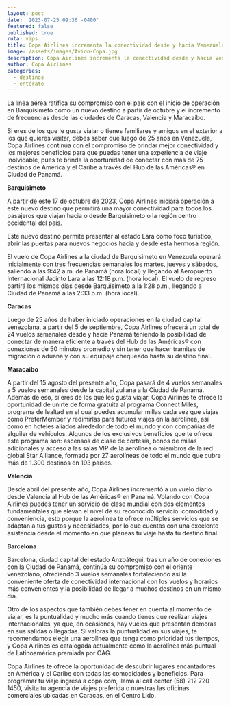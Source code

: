 ```yaml
---
layout: post
date: '2023-07-25 09:36 -0400'
featured: false
published: true
ruta: vips
title: Copa Airlines incrementa la conectividad desde y hacia Venezuela
image: /assets/images/Avion-Copa.jpg
description: Copa Airlines incrementa la conectividad desde y hacia Venezuela
author: Copa Airlines
categories:
  - destinos
  - entérate
---
```

La línea aérea ratifica su compromiso con el país con el inicio de operación en Barquisimeto como un nuevo destino a partir de octubre y el incremento de frecuencias desde las ciudades de Caracas, Valencia y Maracaibo.
 
Si eres de los que le gusta viajar o tienes familiares y amigos en el exterior a los que quieres visitar, debes saber que luego de 25 años en Venezuela, Copa Airlines continúa con el compromiso de brindar mejor conectividad y los mejores beneficios para que puedas tener una experiencia de viaje inolvidable, pues te brinda la oportunidad de conectar con más de 75 destinos de América y el Caribe a través del Hub de las Américas® en Ciudad de Panamá.
 
**Barquisimeto**

A partir de este 17 de octubre de 2023, Copa Airlines iniciará operación a este nuevo destino que permitirá una mayor conectividad para todos los pasajeros que viajan hacia o desde Barquisimeto o la región centro occidental del país.

Este nuevo destino permite presentar al estado Lara como foco turístico, abrir las puertas para nuevos negocios hacia y desde esta hermosa región.

El vuelo de Copa Airlines a la ciudad de Barquisimeto en Venezuela operará inicialmente con tres frecuencias semanales los martes, jueves y sábados, saliendo a las 9:42 a.m. de Panamá (hora local) y llegando al Aeropuerto Internacional Jacinto Lara a las 12:18 p.m. (hora local). El vuelo de regreso partirá los mismos días desde Barquisimeto a la 1:28 p.m., llegando a Ciudad de Panamá a las 2:33 p.m. (hora local).

**Caracas**

Luego de 25 años de haber iniciado operaciones en la ciudad capital venezolana, a partir del 5 de septiembre,  Copa Airlines ofrecerá un total de 24 vuelos semanales desde y hacia Panamá teniendo la posibilidad de conectar de manera eficiente a través del Hub de las Américas® con conexiones de 50 minutos promedio y sin tener que hacer tramites de migración o aduana y con su equipaje chequeado hasta su destino final. 

**Maracaibo**

A partir del 15 agosto del presente año, Copa pasará de 4 vuelos semanales a 5 vuelos semanales desde la capital zuliana a la Ciudad de Panamá. Además de eso, si eres de los que les gusta viajar, Copa Airlines te ofrece la oportunidad de unirte de forma gratuita al programa Connect Miles, programa de lealtad en el cual puedes acumular millas cada vez que viajas como PreferMember y redimirlas para futuros viajes en la aerolínea, así como en hoteles aliados alrededor de todo el mundo y con compañías de alquiler de vehículos. Algunos de los exclusivos beneficios que te ofrece este programa son: ascensos de clase de cortesía, bonos de millas adicionales y acceso a las salas VIP de la aerolínea o miembros de la red global Star Alliance, formada por 27 aerolíneas de todo el mundo que cubre más de 1.300 destinos en 193 países.

**Valencia**

Desde abril del presente año, Copa Airlines incrementó a un vuelo diario desde Valencia al Hub de las Américas® en Panamá. Volando con Copa Airlines puedes tener un servicio de clase mundial con dos elementos fundamentales que elevan el nivel de su reconocido servicio: comodidad y conveniencia, esto porque la aerolínea te ofrece múltiples servicios que se adaptan a tus gustos y necesidades, por lo que cuentas con una excelente asistencia desde el momento en que planeas tu viaje hasta tu destino final.

**Barcelona**

Barcelona, ciudad capital del estado Anzoátegui, tras un año de conexiones con la Ciudad de Panamá, continúa su compromiso con el oriente venezolano, ofreciendo 3 vuelos semanales fortaleciendo así la conveniente oferta de conectividad internacional con los vuelos y horarios más convenientes y la posibilidad de llegar a muchos destinos en un mismo día.

Otro de los aspectos que también debes tener en cuenta al momento de viajar, es la puntualidad y mucho más cuando tienes que realizar viajes internacionales, ya que, en ocasiones, hay vuelos que presentan demoras en sus salidas o llegadas. Si valoras la puntualidad en sus viajes, te recomendamos elegir una aerolínea que tenga como prioridad tus tiempos, y Copa Airlines es catalogada actualmente como la aerolínea más puntual de Latinoamérica premiada por OAG.
  
Copa Airlines te ofrece la oportunidad de descubrir lugares encantadores en América y el Caribe con todas las comodidades y beneficios. Para programar tu viaje ingresa a copa.com, llama al call center (58) 212 720 1450, visita tu agencia de viajes preferida o nuestras las oficinas comerciales ubicadas en Caracas, en el Centro Lido.   